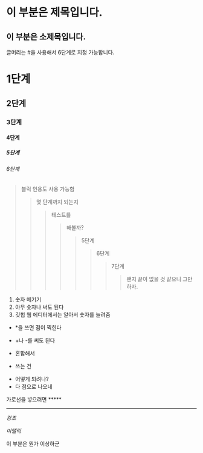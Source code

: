 이 부분은 제목입니다.
=============
이 부분은 소제목입니다.
-------------

글머리는 #을 사용해서 6단계로 지정 가능합니다.
# 1단계
## 2단계
### 3단계
#### 4단계
##### 5단계
###### 6단계

> 블럭 인용도 사용 가능함
>> 몇 단계까지 되는지
>>> 테스트를
>>>> 해볼까?
>>>>> 5단계
>>>>>> 6단계
>>>>>>> 7단계
>>>>>>>> 왠지 끝이 없을 것 같으니 그만하자.

1. 숫자 메기기
2. 아무 숫자나 써도 된다
3. 깃헙 웹 에디터에서는 알아서 숫자를 늘려줌

* *을 쓰면 점이 찍힌다

+ +나 -를 써도 된다

* 혼합해서
+ 쓰는 건
- 어떻게 되려나?
- 다 점으로 나오네

가로선을 넣으려면 *****
*****
*강조*

_이탤릭_

이 부분은 뭔가 이상하군
